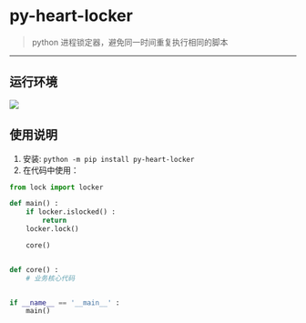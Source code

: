 # py-heart-locker

> python 进程锁定器，避免同一时间重复执行相同的脚本

------

## 运行环境

![](https://img.shields.io/badge/Python-3.8%2B-brightgreen.svg)


## 使用说明

1. 安装: `python -m pip install py-heart-locker`
2. 在代码中使用：

```python
from lock import locker

def main() :
    if locker.islocked() :
        return
    locker.lock()

    core()


def core() :
    # 业务核心代码


if __name__ == '__main__' :
    main()
    
```
